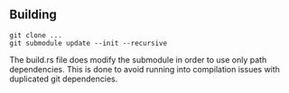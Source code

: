 ## Building

```
git clone ...
git submodule update --init --recursive
```

The build.rs file does modify the submodule in order to use only path
dependencies. This is done to avoid running into compilation issues with
duplicated git dependencies.
